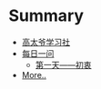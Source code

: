 # Summary

* [高太爷学习社](README.md)
* [每日一问](Day-Question.md)
	* [第一天——初衷](day1.md)
* [More..](more.md)
